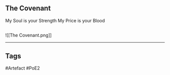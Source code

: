 ## The Covenant
My Soul is your Strength
My Price is your Blood
##
![[The Covenant.png]]

---
## Tags
#Artefact
#PoE2
